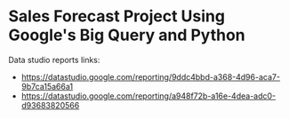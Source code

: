 # Sales Forecast Project Using Google's Big Query and Python

Data studio reports links:
* https://datastudio.google.com/reporting/9ddc4bbd-a368-4d96-aca7-9b7ca15a66a1
* https://datastudio.google.com/reporting/a948f72b-a16e-4dea-adc0-d93683820566
